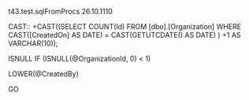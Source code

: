 t43.test.sqlFromProcs 26.10.1110

CAST::
+CAST((SELECT COUNT(Id) 
							FROM [dbo].[Organization] 
							WHERE CAST([CreatedOn] AS DATE) = CAST(GETUTCDATE() AS DATE)
							) +1 AS VARCHAR(10));

ISNULL  IF (ISNULL(@OrganizationId, 0) < 1)

LOWER(@CreatedBy)

GO
